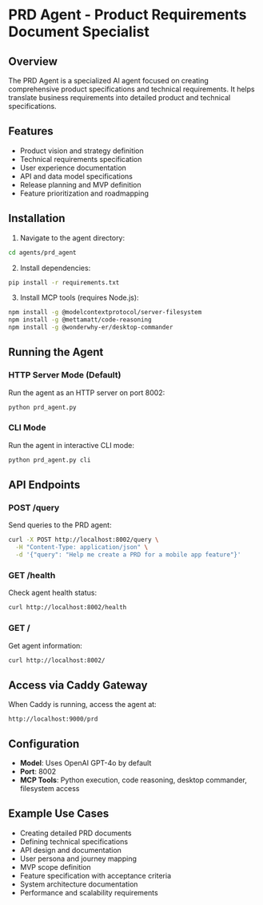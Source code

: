 # PRD Agent - Product Requirements Document Specialist

## Overview
The PRD Agent is a specialized AI agent focused on creating comprehensive product specifications and technical requirements. It helps translate business requirements into detailed product and technical specifications.

## Features
- Product vision and strategy definition
- Technical requirements specification
- User experience documentation
- API and data model specifications
- Release planning and MVP definition
- Feature prioritization and roadmapping

## Installation

1. Navigate to the agent directory:
```bash
cd agents/prd_agent
```

2. Install dependencies:
```bash
pip install -r requirements.txt
```

3. Install MCP tools (requires Node.js):
```bash
npm install -g @modelcontextprotocol/server-filesystem
npm install -g @mettamatt/code-reasoning
npm install -g @wonderwhy-er/desktop-commander
```

## Running the Agent

### HTTP Server Mode (Default)
Run the agent as an HTTP server on port 8002:
```bash
python prd_agent.py
```

### CLI Mode
Run the agent in interactive CLI mode:
```bash
python prd_agent.py cli
```

## API Endpoints

### POST /query
Send queries to the PRD agent:
```bash
curl -X POST http://localhost:8002/query \
  -H "Content-Type: application/json" \
  -d '{"query": "Help me create a PRD for a mobile app feature"}'
```

### GET /health
Check agent health status:
```bash
curl http://localhost:8002/health
```

### GET /
Get agent information:
```bash
curl http://localhost:8002/
```

## Access via Caddy Gateway
When Caddy is running, access the agent at:
```
http://localhost:9000/prd
```

## Configuration
- **Model**: Uses OpenAI GPT-4o by default
- **Port**: 8002
- **MCP Tools**: Python execution, code reasoning, desktop commander, filesystem access

## Example Use Cases
- Creating detailed PRD documents
- Defining technical specifications
- API design and documentation
- User persona and journey mapping
- MVP scope definition
- Feature specification with acceptance criteria
- System architecture documentation
- Performance and scalability requirements